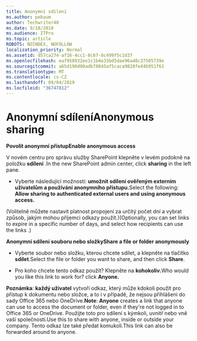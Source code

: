 ```yaml
---
title: Anonymní sdílení
ms.author: pebaum
author: Techwriter40
ms.date: 9/18/2018
ms.audience: ITPro
ms.topic: article
ROBOTS: NOINDEX, NOFOLLOW
localization_priority: Normal
ms.assetid: d57ca274-af16-4cc1-8c67-8c499f5c1d37
ms.openlocfilehash: eaf958932ee1c1b4e33bd5dae96a48c37505739e
ms.sourcegitcommit: a65d196d00adb70045af5caca9828fe44b951f61
ms.translationtype: MT
ms.contentlocale: cs-CZ
ms.lasthandoff: 09/04/2019
ms.locfileid: "36747812"
---
```

# <a name="anonymous-sharing"></a><span data-ttu-id="4f301-102">Anonymní sdílení</span><span class="sxs-lookup"><span data-stu-id="4f301-102">Anonymous sharing</span></span>

 <span data-ttu-id="4f301-103">**Povolit anonymní přístup**</span><span class="sxs-lookup"><span data-stu-id="4f301-103">**Enable anonymous access**</span></span>
  
<span data-ttu-id="4f301-104">V novém centru pro správu služby SharePoint klepněte v levém podokně na položku **sdílení** .</span><span class="sxs-lookup"><span data-stu-id="4f301-104">In the new SharePoint admin center, click **sharing** in the left pane.</span></span> 
  
- <span data-ttu-id="4f301-105">Vyberte následující možnosti: **umožnit sdílení ověřeným externím uživatelům a používání anonymního přístupu.**</span><span class="sxs-lookup"><span data-stu-id="4f301-105">Select the following: **Allow sharing to authenticated external users and using anonymous access.**</span></span>
  
<span data-ttu-id="4f301-106">(Volitelně můžete nastavit platnost propojení za určitý počet dní a vybrat způsob, jakým mohou příjemci odkazy použít.)</span><span class="sxs-lookup"><span data-stu-id="4f301-106">(Optionally, you can set links to expire in a specific number of days, and select how recipients can use the links .)</span></span>
    
 <span data-ttu-id="4f301-107">**Anonymní sdílení souboru nebo složky**</span><span class="sxs-lookup"><span data-stu-id="4f301-107">**Share a file or folder anonymously**</span></span>
  
- <span data-ttu-id="4f301-108">Vyberte soubor nebo složku, kterou chcete sdílet, a klepněte na tlačítko **sdílet**.</span><span class="sxs-lookup"><span data-stu-id="4f301-108">Select the file or folder you want to share, and then click **Share**.</span></span> 
    
- <span data-ttu-id="4f301-109">Pro koho chcete tento odkaz použít? Klepněte na **kohokoliv.**</span><span class="sxs-lookup"><span data-stu-id="4f301-109">Who would you like this link to work for? click **Anyone.**</span></span>
  
 <span data-ttu-id="4f301-110">**Poznámka**: **každý uživatel** vytvoří odkaz, který může kdokoli použít pro přístup k dokumentu nebo složce, a to i v případě, že nejsou přihlášeni do sady Office 365 nebo OneDrive.</span><span class="sxs-lookup"><span data-stu-id="4f301-110">**Note**: **Anyone** creates a link that anyone can use to access the document or folder, even if they're not logged in to Office 365 or OneDrive.</span></span> <span data-ttu-id="4f301-111">Použijte toto pro sdílení s kýmkoli, uvnitř nebo vně vaší společnosti.</span><span class="sxs-lookup"><span data-stu-id="4f301-111">Use this to share with anyone, inside or outside your company.</span></span> <span data-ttu-id="4f301-112">Tento odkaz lze také předat komukoli.</span><span class="sxs-lookup"><span data-stu-id="4f301-112">This link can also be forwarded around to anyone.</span></span> 
    

